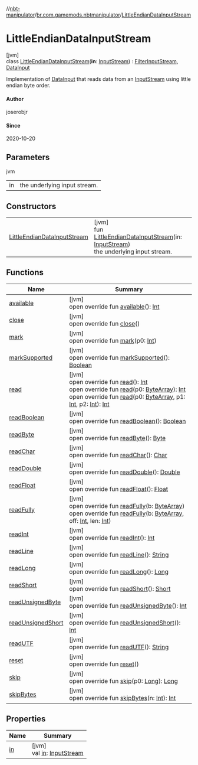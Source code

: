 //[nbt-manipulator](../../../index.md)/[br.com.gamemods.nbtmanipulator](../index.md)/[LittleEndianDataInputStream](index.md)

# LittleEndianDataInputStream

[jvm]\
class [LittleEndianDataInputStream](index.md)(**in**: [InputStream](https://docs.oracle.com/javase/8/docs/api/java/io/InputStream.html)) : [FilterInputStream](https://docs.oracle.com/javase/8/docs/api/java/io/FilterInputStream.html), [DataInput](https://docs.oracle.com/javase/8/docs/api/java/io/DataInput.html)

Implementation of [DataInput](https://docs.oracle.com/javase/8/docs/api/java/io/DataInput.html) that reads data from an [InputStream](https://docs.oracle.com/javase/8/docs/api/java/io/InputStream.html) using little endian byte order.

#### Author

joserobjr

#### Since

2020-10-20

## Parameters

jvm

| | |
|---|---|
| in | the underlying input stream. |

## Constructors

| | |
|---|---|
| [LittleEndianDataInputStream](-little-endian-data-input-stream.md) | [jvm]<br>fun [LittleEndianDataInputStream](-little-endian-data-input-stream.md)(in: [InputStream](https://docs.oracle.com/javase/8/docs/api/java/io/InputStream.html))<br>the underlying input stream. |

## Functions

| Name | Summary |
|---|---|
| [available](index.md#-725347186%2FFunctions%2F-1216412040) | [jvm]<br>open override fun [available](index.md#-725347186%2FFunctions%2F-1216412040)(): [Int](https://kotlinlang.org/api/latest/jvm/stdlib/kotlin/-int/index.html) |
| [close](index.md#-1354485441%2FFunctions%2F-1216412040) | [jvm]<br>open override fun [close](index.md#-1354485441%2FFunctions%2F-1216412040)() |
| [mark](index.md#-930457612%2FFunctions%2F-1216412040) | [jvm]<br>open override fun [mark](index.md#-930457612%2FFunctions%2F-1216412040)(p0: [Int](https://kotlinlang.org/api/latest/jvm/stdlib/kotlin/-int/index.html)) |
| [markSupported](index.md#-1317173002%2FFunctions%2F-1216412040) | [jvm]<br>open override fun [markSupported](index.md#-1317173002%2FFunctions%2F-1216412040)(): [Boolean](https://kotlinlang.org/api/latest/jvm/stdlib/kotlin/-boolean/index.html) |
| [read](index.md#-2105515219%2FFunctions%2F-1216412040) | [jvm]<br>open override fun [read](index.md#-2105515219%2FFunctions%2F-1216412040)(): [Int](https://kotlinlang.org/api/latest/jvm/stdlib/kotlin/-int/index.html)<br>open override fun [read](index.md#-1118350007%2FFunctions%2F-1216412040)(p0: [ByteArray](https://kotlinlang.org/api/latest/jvm/stdlib/kotlin/-byte-array/index.html)): [Int](https://kotlinlang.org/api/latest/jvm/stdlib/kotlin/-int/index.html)<br>open override fun [read](index.md#110312553%2FFunctions%2F-1216412040)(p0: [ByteArray](https://kotlinlang.org/api/latest/jvm/stdlib/kotlin/-byte-array/index.html), p1: [Int](https://kotlinlang.org/api/latest/jvm/stdlib/kotlin/-int/index.html), p2: [Int](https://kotlinlang.org/api/latest/jvm/stdlib/kotlin/-int/index.html)): [Int](https://kotlinlang.org/api/latest/jvm/stdlib/kotlin/-int/index.html) |
| [readBoolean](read-boolean.md) | [jvm]<br>open override fun [readBoolean](read-boolean.md)(): [Boolean](https://kotlinlang.org/api/latest/jvm/stdlib/kotlin/-boolean/index.html) |
| [readByte](read-byte.md) | [jvm]<br>open override fun [readByte](read-byte.md)(): [Byte](https://kotlinlang.org/api/latest/jvm/stdlib/kotlin/-byte/index.html) |
| [readChar](read-char.md) | [jvm]<br>open override fun [readChar](read-char.md)(): [Char](https://kotlinlang.org/api/latest/jvm/stdlib/kotlin/-char/index.html) |
| [readDouble](read-double.md) | [jvm]<br>open override fun [readDouble](read-double.md)(): [Double](https://kotlinlang.org/api/latest/jvm/stdlib/kotlin/-double/index.html) |
| [readFloat](read-float.md) | [jvm]<br>open override fun [readFloat](read-float.md)(): [Float](https://kotlinlang.org/api/latest/jvm/stdlib/kotlin/-float/index.html) |
| [readFully](read-fully.md) | [jvm]<br>open override fun [readFully](read-fully.md)(b: [ByteArray](https://kotlinlang.org/api/latest/jvm/stdlib/kotlin/-byte-array/index.html))<br>open override fun [readFully](read-fully.md)(b: [ByteArray](https://kotlinlang.org/api/latest/jvm/stdlib/kotlin/-byte-array/index.html), off: [Int](https://kotlinlang.org/api/latest/jvm/stdlib/kotlin/-int/index.html), len: [Int](https://kotlinlang.org/api/latest/jvm/stdlib/kotlin/-int/index.html)) |
| [readInt](read-int.md) | [jvm]<br>open override fun [readInt](read-int.md)(): [Int](https://kotlinlang.org/api/latest/jvm/stdlib/kotlin/-int/index.html) |
| [readLine](read-line.md) | [jvm]<br>open override fun [readLine](read-line.md)(): [String](https://kotlinlang.org/api/latest/jvm/stdlib/kotlin/-string/index.html) |
| [readLong](read-long.md) | [jvm]<br>open override fun [readLong](read-long.md)(): [Long](https://kotlinlang.org/api/latest/jvm/stdlib/kotlin/-long/index.html) |
| [readShort](read-short.md) | [jvm]<br>open override fun [readShort](read-short.md)(): [Short](https://kotlinlang.org/api/latest/jvm/stdlib/kotlin/-short/index.html) |
| [readUnsignedByte](read-unsigned-byte.md) | [jvm]<br>open override fun [readUnsignedByte](read-unsigned-byte.md)(): [Int](https://kotlinlang.org/api/latest/jvm/stdlib/kotlin/-int/index.html) |
| [readUnsignedShort](read-unsigned-short.md) | [jvm]<br>open override fun [readUnsignedShort](read-unsigned-short.md)(): [Int](https://kotlinlang.org/api/latest/jvm/stdlib/kotlin/-int/index.html) |
| [readUTF](read-u-t-f.md) | [jvm]<br>open override fun [readUTF](read-u-t-f.md)(): [String](https://kotlinlang.org/api/latest/jvm/stdlib/kotlin/-string/index.html) |
| [reset](index.md#1422135752%2FFunctions%2F-1216412040) | [jvm]<br>open override fun [reset](index.md#1422135752%2FFunctions%2F-1216412040)() |
| [skip](index.md#1448064341%2FFunctions%2F-1216412040) | [jvm]<br>open override fun [skip](index.md#1448064341%2FFunctions%2F-1216412040)(p0: [Long](https://kotlinlang.org/api/latest/jvm/stdlib/kotlin/-long/index.html)): [Long](https://kotlinlang.org/api/latest/jvm/stdlib/kotlin/-long/index.html) |
| [skipBytes](skip-bytes.md) | [jvm]<br>open override fun [skipBytes](skip-bytes.md)(n: [Int](https://kotlinlang.org/api/latest/jvm/stdlib/kotlin/-int/index.html)): [Int](https://kotlinlang.org/api/latest/jvm/stdlib/kotlin/-int/index.html) |

## Properties

| Name | Summary |
|---|---|
| [in](index.md#-361816713%2FProperties%2F-1216412040) | [jvm]<br>val [in](index.md#-361816713%2FProperties%2F-1216412040): [InputStream](https://docs.oracle.com/javase/8/docs/api/java/io/InputStream.html) |
